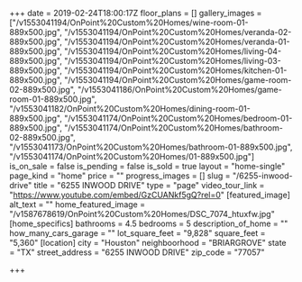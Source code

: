 +++
date = 2019-02-24T18:00:17Z
floor_plans = []
gallery_images = ["/v1553041194/OnPoint%20Custom%20Homes/wine-room-01-889x500.jpg", "/v1553041194/OnPoint%20Custom%20Homes/veranda-02-889x500.jpg", "/v1553041194/OnPoint%20Custom%20Homes/veranda-01-889x500.jpg", "/v1553041194/OnPoint%20Custom%20Homes/living-04-889x500.jpg", "/v1553041194/OnPoint%20Custom%20Homes/living-03-889x500.jpg", "/v1553041194/OnPoint%20Custom%20Homes/kitchen-01-889x500.jpg", "/v1553041194/OnPoint%20Custom%20Homes/game-room-02-889x500.jpg", "/v1553041186/OnPoint%20Custom%20Homes/game-room-01-889x500.jpg", "/v1553041182/OnPoint%20Custom%20Homes/dining-room-01-889x500.jpg", "/v1553041174/OnPoint%20Custom%20Homes/bedroom-01-889x500.jpg", "/v1553041174/OnPoint%20Custom%20Homes/bathroom-02-889x500.jpg", "/v1553041173/OnPoint%20Custom%20Homes/bathroom-01-889x500.jpg", "/v1553041174/OnPoint%20Custom%20Homes/01-889x500.jpg"]
is_on_sale = false
is_pending = false
is_sold = true
layout = "home-single"
page_kind = "home"
price = ""
progress_images = []
slug = "/6255-inwood-drive"
title = "6255 INWOOD DRIVE"
type = "page"
video_tour_link = "https://www.youtube.com/embed/GzCUANkf5gQ?rel=0"
[featured_image]
alt_text = ""
home_featured_image = "/v1587678619/OnPoint%20Custom%20Homes/DSC_7074_htuxfw.jpg"
[home_specifics]
bathrooms = 4.5
bedrooms = 5
description_of_home = ""
how_many_cars_garage = ""
lot_square_feet = "9,828"
square_feet = "5,360"
[location]
city = "Houston"
neighboorhood = "BRIARGROVE"
state = "TX"
street_address = "6255 INWOOD DRIVE"
zip_code = "77057"

+++
